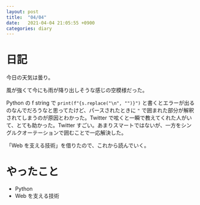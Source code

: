 ```yaml
---
layout: post
title:  "04/04"
date:   2021-04-04 21:05:55 +0900
categories: diary
---
```

# 日記

今日の天気は曇り。

風が強くて今にも雨が降り出しそうな感じの空模様だった。

Python の f string で ```print(f"{s.replace("\n", "")}")``` と書くとエラーが出るのなんでだろうなと思ってたけど、パースされたときに ```"``` で囲まれた部分が解釈されてしまうのが原因とわかった。Twitter で呟くと一瞬で教えてくれた人がいて、とても助かった。Twitter すごい。あまりスマートではないが、一方をシングルクオーテーションで囲むことで一応解決した。

「Web を支える技術」を借りたので、これから読んでいく。

# やったこと

- Python
- Web を支える技術